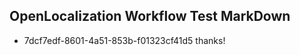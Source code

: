 ## OpenLocalization Workflow Test MarkDown
* 7dcf7edf-8601-4a51-853b-f01323cf41d5 thanks!

<!--HONumber=Aug16_HO3-->


